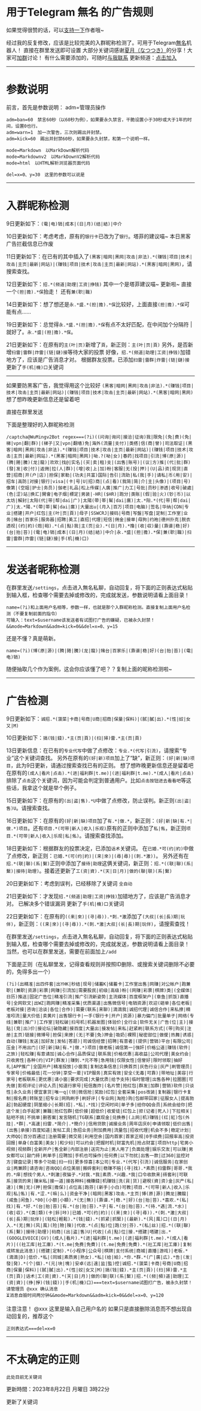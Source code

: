 # 用于Telegram **無名** 的广告规则

如果觉得很赞的话，可以[支持一下](Miku39sukida.github.io/adkeyword/support.md)作者哦~

经过我的反复修改，应该是比较完美的入群昵称检测了。可用于Telegram[無名](https://t.me/WuMingv2Bot)机器人！
直接在群里发送即可设置
大部分关键词感谢[夏月（なつつき）](https://t.me/Natsu_Tsuki)的分享！大家可[加群](https://t.me/iwuming)讨论！
有什么需要添加的，可随时[与我联系](https://t.me/MikuMikuPMBot)
更新频道：[点击加入](https://t.me/+uzomDcZYyWBlYTZh)

---
# 参数说明
前言，首先是参数说明：
adm=管理员操作
```
adm=ban=60　禁言60秒（以60秒为例），如果要永久禁言，干脆设置小于30秒或大于1年的时间，设置0也行。
adm=warn=1　加一次警告，三次则踢出并封禁。
adm=kick=60　踢出并封禁60秒，如果要永久封禁，和第一个说明一样。
```
```
mode=Markdown　以MarkDown解析代码
mode=Markdownv2　以MarkDownV2解析代码
mode=html　以HTML解析浏览器页面代码
```
```
del=x=0、y=30　这里的参数可以说是
```

---
# 入群昵称检测

9日更新如下：```(電|电)销|成本|(日|月)(结|結)|中介```

10日更新如下：考虑考虑，原有的```银行卡```已改为了```银行```。塔菲的建议喵~
本日黑客广告拦截信息已作废

11日更新如下：在已有的其中插入了```(黑客|暗网|黑网|攻击|非法).*(赚钱|项目|技术|攻击|主页|最新|网站)|(赚钱|项目|技术|攻击|主页|最新|网站).*(黑客|暗网|黑网)```，请搜索查找。

12日更新如下：```招.*(频道|助理|工资|挣钱)```
其中一个是塔菲建议喵~
更新啦~ 直接一个```(担|擔).*保```抬走！
还有```兼(职|職)```

14日更新如下：想了想还是```永.*盛.*(担|擔).*保```比较好，上面直接```(担|擔).*保```可能有点……

19日更新如下：总觉得```永.*盛.*(担|擔).*保```有点不太好匹配，在中间加个分隔符 | 就好了。```永.*盛|(担|擔).*保```。

21日更新如下：在原有的```主(叶|页)```新增了```頁```，新正则：```主(叶|页|頁)```
另外，是否新增```扫雷|雷群|炸雷|(链|鏈)接```等待大家的投票
好像，```招.*(频道|助理|工资|挣钱)```加错地方了，应该是广告消息才对。
根据群友投票。已添加```扫雷|雷群|炸雷|(链|鏈)接```
更新了```手(机|機)口```关键词

---
如果要防黑客广告，我觉得用这个比较好
 ```(黑客|暗网|黑网|攻击|非法).*(赚钱|项目|技术|攻击|主页|最新|网站)|(赚钱|项目|技术|攻击|主页|最新|网站).*(黑客|暗网|黑网)```
想了想昨晚更新信息还是留着吧

直接在群里发送

下面是整理好的入群昵称检测
```
/captcha@WuMingv2Bot regex===(?i)((问询|询问|接洽|征询)我|限免|(免|费)(免|梯|vpn|翻|群)|(梯子|又|vpn|翻墙)免|海外(流量|支付)|类搭|信(商|誉)|司法取证|(黑客|暗网|黑网|攻击|非法).*(赚钱|项目|技术|攻击|主页|最新|网站)|(赚钱|项目|技术|攻击|主页|最新|网站).*(黑客|暗网|黑网)|呦.?(呦|女)|春药|找项目|引流|博(原|源)|(腾|腃|騰)(龙|龍)|欢欢|找@|实名|(买|卖|租)支|(出售|账号)|(议|方)推|(代|批|群)(發|发|收|付)|返佣|拉(人|群)|(增|收|上|加)粉|客服|无(投|押)|(U|品)资|现货|直营|招商|开(户|店)|担保|家勒|(功夫|共富)国际|告引|流助|私(我|手)|请私|币(用|安)|招车|高防|对接|银行|visa|(卡|号|U|招)商|(点|看)(我简|简|介|主|头像)|(项目|号)像第|(空姐|护士|务员)|伽老|礼品|松上传媒|人廣|推广|力工|号批|员秒|渗透|收号|破處|(色|涩)站|换汇|開會|电子烟|標定|男装|-HR|($HR)|跑分|类账|(假|验|火)(钞|币)|以太坊|解封|太阳(代|带|帮|dai|广)|太陽(帶|帯|幫|dai|廣)|太.*阳.*(代|带|帮|dai|广)|太.*陽.*(帶|帯|幫|dai|廣)|大量出u|(月入|百万|项目|电脑)|签名|华纳|CDN|专业|搭建|开户|红包|主(叶|页|頁)|母子|SSWCRJ|接码|号商|写盤|写盘|定制|工作室|业务|赌台|百家乐|服务器|招聘|美工|直招|代理|短信|佣金|接单|母狗|约袍|德州扑克|脱衣透视|(约|約)(炮|砲).*(点|點)我|主(页|业).*(日|月).*撸|(收|収)量|(靠谱|稳|好)(台|抬|苔)|(電|电)销|成本|(日|月)(结|結)|中介|永.*盛|(担|擔).*保|兼(职|職)|扫雷|雷群|炸雷|(链|鏈)接|手(机|機)口)
```

---
# 发送者昵称检测
在群里发送```/settings```，点击进入無名私聊，自动回复，将下面的正则表达式粘贴到输入框，检查哪个需要去掉或修改的，完成就发送，参数说明请看上面目录！
```
name=(?i)和上面用户名相等，参数一样，也就是那个入群昵称检测。直接复制上面用户名检测（不要复制前面的指令）
可输入：text=$username该发送者有试图打广告的嫌疑，已被永久封禁！&&mode=Markdown&&adm=kick=0&&del=x=0、y=15
```
还是不懂？真是萌新。
```
name=(?i)(博(原|源)|(腾|腃|騰)(龙|龍)|赌台|百家乐|(靠谱|稳|好)(台|抬|苔)|(電|电)销)
```
随便抽取几个作为案例，这会你应该懂了吧？？复制上面的昵称检测啦~

---
# 广告检测
9日更新如下：```诚招.*(菠菜|卡商|号商|U商|招商|保量|保料)|(腻|膩|出).*(性|奴|女又|M)```

10日更新如下：```搞(钱|錢).*主(页|頁)|(扫|掃)雷.*主(页|頁)```

13日更新信息：在已有的```专业代写```中做了点修改：```专业.*(代写|引流)```，请搜索“专业”这个关键词查找。
另外在原有的```(好|新)项目```加上了“缺”，新正则：```(好|新|缺)项目```，此为9日更新，请通过搜索查找已有的正则。
想了想昨晚更新信息还是留着吧
在原有的```(成人|看片|点击).*(进|福利群|t.me)|(进|福利群|t.me).*(成人|看片|点击)```排除了```点击```这个关键词，因为可能会判定到普通用户。比如```点击按钮进去看看吧```等这些话，我拿这个就是举个例子。

15日更新如下：在原有的```(出|盗|售).*U```中做了点修改，防止误判。新正则```(出|盗|售)U```。请搜索查找。

16日更新如下：在原有的```(好|新|缺)项目```加了```有.*|做.*```，新正则：```(好|新|缺|有.*|做.*)项目```。还有```项目.*(可带|新人|收入|乐观)```原有的正则中添加了```私|俬```，新正则```项目.*(可带|新人|收入|乐观|私|俬)```。请搜索查找添加。

18日更新如下：根据群友的投票决定，已添加```话术```关键词。
在```已婚.*可(约|約)```中做了点修改，新正则：```已婚.*(可(约|約)|(来|來)|(尋|尋)|(刺.*激))```。
另外还有在```招.*(联|聯)(系|繫)```正则中添加了```接待|助理```这俩关键词，新正则：```招.*((联|聯)(系|繫)|接待|助理)```。接着还更新了```工(资|資).*(天|日|月)|做的(聯|联)(系|繫)```

20日更新如下：考虑到误判，已经移除了关键词 ```全自动```

21日更新如下：才发现```招.*(频道|助理|工资|挣钱)```加错地方了，应该是广告消息才对。
已解决多个错误漏洞
更新了```手(机|機)口```关键词

22日更新如下：在原有的```((来|來)|(寻|尋)).*刺.*激```添加了```(大叔|(长|長)期|玩伴)```，新正则：```((来|來)|(寻|尋)).*(刺.*激|大叔|(长|長)期|玩伴)```，请搜索查找！

在群里发送```/settings```，点击进入無名私聊，自动回复，将下面的正则表达式粘贴到输入框，检查哪个需要去掉或修改的，完成就发送，参数说明请看上面目录！
当然，也可以在群里发送，需要在前面加上```/add```

下面是正则（在私聊里发，记得查看规则并按照ID删除、或搜索关键词删除不必要的，免得多出一个）
```
(?i)(出精准|出四件套|出YHK|秒结|现号|储蓄K|储蓄卡|工作室出售|网赚|对公帐户|跑兼职|(兼职|资源|彩票|网赚|引流加|需要股民|初级|高级)粉|(网赚|彩票|棋牌)类|(全媒体|日历)推送|固定广告位|精准引流|推广引流新姿势|主流媒体|百度框架户|(章鱼|抓饭)直播号|全网软文|出WZ|跑网赚|精准采集|优质渠道|出售微信号|电销资源|欢迎(砸单|各位老板|老板对接|咨询|洽谈|各位|合作)|需要(联系|来聊)|滴滴我|诚招代理|诚信合作|来私撩|精准吲流|量大价低|卖黄片|出售银行卡|一手(银行卡|开户|资源)|暴力偏门|批量单子|网络(专线|兼职|推广)|工作室|轻松破|扫号机|机器发图|体验价|全行业|软件无关|广告(位|主)|接贴|(竞|出)价|接论坛|破隐藏|接百度|大量出|接发帖|来私|赶紧刷|联系方式|(带|购买|注册|主页)链接|微博号|担保|来撩|(无|不要|免)押金|吸奶|裸照|秘密部位|做僾|热舞|诱惑|自动(赚钱|发送|加好友|发帖|答题)|司诚信经营|招聘|有意者|(提供|营销)平台|有限公司|压金|不用出门|(好|新|缺|有.*|做.*)项目|做老板|诚信第一|强奸|价格公道|赚钱(软件|之旅)|轻松赚|有意请加|诚心合作|品质保证|联系我|价格优惠|高收益|公司代理|美女约会|只收男性|各种(约|VIP|群发)|赚到.*元不等|急用钱|仅限女性|信誉好|限时领取|抽好礼|APP推广|全国开户|精准投放|小窗我|复制这条信息|只换首页|灰色行业|灰产|刷管理员|专家号|价格最低|花一分钟|享受一辈|VIP服务|真实有效|安全(无毒|可靠)|带地址|美容|行家号|老板联系|更优惠|请小窗|要求完成|大量优质|给予支持|临时管理|出售各种|拉圈圈|可先做|影视评论|评论人员|知道行家号|短信轰炸|(名片赞|抢红包|群发|加群|营销)软件|只谈性|永久业务|便宜拿货|唯一q|(领|微信抢|奖励)红包|全套采集|pos改装|复制器|银行卡复制|报名费|转账至|招专业|网购刷手|刷好评|(专业网|淘抢)购|包邮带回家|征服女人|提高勃起|勃起硬度|阴茎缩小|长期(招|.*私|.*找)|空闲时间|单子多|给你QQ会员|系统会给你|把这个发|白手起家|兼職|抢红包群|低价接|超低价|收爱徒|红包上|拒(记者|死人)|下拉相关|贴吧不挑|不挑单|删答案|发言随机|TG联系|赢现金|兑换券|(上网|机)赚钱|(红|紅)包(外挂|.*群|.*高速|扫雷.*简介|.*簡介)|信用贷款|诚接业务|周年店庆0|申请领取|低价出售|(出售|承接)百度知道|发帖工具|急招业务|附加费用|流量包|招收代理|机会不多|稳定计划|大师QQ|百分百通过|注册需要|微交易|利用空余|国内首家|首家正规|0手续费|回报率高|投资回报|单身(白富美|美女)|和少妇|可以约会|把握时机|财富先机|抢占财富|项目http|宅男小视频|视频群|全新开户|售全新|内部注册|送完为止|男人用了|负面处理|娱乐交友|可以赚|男女都可以|敲门砖|刷单手|应聘加|手机也可操作|任何费|以下勿扰|出售一款|过360|监控对方|键盘记录|等多个功能|扫一扫|更多惊喜|本公司|专业.*(代写|引流)|诚信服务|在家创业|两兼顾|请咨询|咨询QQ|点位美丽|搬砖套利|稳赚不赔|(寻|找).*素质|扫雷群|哥哥.*我的.*痒|想找个男人.*刺激|夜猫子.*对我.*我|素质.*兴趣.*我|口令收款来|砖套利|可联系|接货的来|赚米私|接一道|接各种料|機賺錢|机赚钱|洗(貨|货)|避稅(資|资)金|灰产(私|速)|(無|无)(押|担保|擔保)|点位高|跑芬|(新手|小白)可教|项目.*(可带|新人|收入|乐观|私|俬)|有.*涩.*(嘛|么)|资金干净|(暗网|黑客)攻击.*主页|博(原|源)|腾龙|騰龍|(咸鱼|闲鱼).*00|(小额|小額).*(无|無)|(靠谱.*|稳.*|好)(台|抬|苔).*喜欢.*(私|找)|有.*好.*(台|抬|苔)|有.*(台|抬|苔).*子|有.*(台|抬|苔).*(待.*遇|流.*水)|(收|収).*(类|類)(卡|鉲|咔)|已婚.*可(约|約)|((来|來)|(寻|尋)).*(刺.*激|大叔|(长|長)期|玩伴)|(轻松|輕鬆).*(钱|錢).*(抓紧|抓緊)|(最新).*(风|風)口|(日|月)入.*(无|無)(风|風)(险|險|険)|代收.*(点|點)位|跑(分|芬).*(私|丝)|招.*((联|聯)(系|繫)|接待|助理)|码商|(出|盗|售)U|代收|(点|點)位|接.*搭建|嗒建|出.*(GOOGLEVOICE|GV)|(成人|看片).*(进|福利群|t.me)|(进|福利群|t.me).*(成人|看片)|((社工库|社工庫).*(t.me|免费|免費)|(t.me|免费|免費).*(社工库|社工庫)|复制或转发此消息)|(搭建|定制).*(小程序|公众号|棋牌|支付系统|商城|直播|游戏)|老板.*(滴滴|D)|低价.*私|(同城|素质男|熟女).*私|(给|給).*你.*群.*(广|廣|広).*告|(发|發|発).*(个|個).*(元|块|塊)|安卓(远|遠|监|監)控|诚招.*(菠菜|卡商|号商|U商|招商|保量|保料)|(腻|膩|出).*(性|奴|女又|M)|搞(钱|錢).*主(页|頁)|(扫|掃)雷.*主(页|頁)|话术|工(资|資).*(天|日|月)|做的(聯|联)(系|繫)|招.*((频|頻)道|助理|工(资|資)|(挣|掙)(钱|錢))|手(机|機)口)===text=$username试图打广告，被永久封禁！
请管理员 @xxx 确认消息
⏳消息自毁时间两分钟&&mode=Markdown&&adm=kick=0&&del=x=0、y=120
```
注意注意！ @xxx 这里是输入自己用户名的
如果只是直接删除消息而不想出现自动回复的，推荐这个
```
正则表达式===del=x=0
```

---
# 不太确定的正则
```
此处目前无关键词
```

更新時間：2023年8月22日 月曜日 3時22分

更新了关键词
